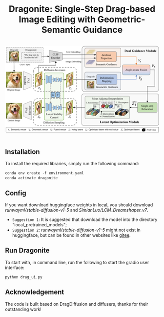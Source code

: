 <p align="center">
  <h1 align="center">Dragonite: Single-Step Drag-based Image Editing with Geometric-Semantic Guidance</h1>
  <br>
  <div align="center">
    <img src="./release-doc/asset/Arch.pdf", width="700">
  </div>
  <br>
</p>


## Installation

To install the required libraries, simply run the following command:
```
conda env create -f environment.yaml
conda activate dragonite
```

## Config
If you want download huggingface weights in local, you should download *runwayml/stable-diffusion-v1-5* and *SimianLuo/LCM_Dreamshaper_v7*.
- ```Suggestion 1```: It is suggested that download the model into the directory "local\_pretrained\_models";
- ```Suggestion 2```: *runwayml/stable-diffusion-v1-5* might not exist in huggingface, but can be found in other websites like [gitee](https://ai.gitee.com/hf-models/runwayml/stable-diffusion-v1-5/tree/main). 


## Run Dragonite
To start with, in command line, run the following to start the gradio user interface:
```
python drag_ui.py
```


## Acknowledgement
The code is built based on DragDiffusion and diffusers, thanks for their outstanding work!
